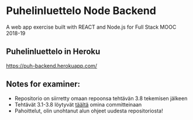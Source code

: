 # Puhelinluettelo Node Backend
A web app exercise built with REACT and Node.js for Full Stack MOOC 2018-19

## Puhelinluettelo in Heroku

https://puh-backend.herokuapp.com/

## Notes for examiner:
- Repositorio on siirretty omaan repoonsa tehtävän 3.8 tekemisen jälkeen
- Tehtävät 3.1-3.8 löytyvät [täältä](https://github.com/hajame/FullStack2018/tree/master/osa3/puhelinluettelo_backend) omina committeinaan
- Pahoittelut, olin unohtanut alun ohjeet uudesta repositoriosta!
